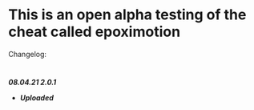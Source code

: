 # This is an open alpha testing of the cheat called epoximotion
Changelog:
#
***08.04.21 2.0.1***
* ***Uploaded***
